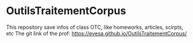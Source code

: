 # OutilsTraitementCorpus
This repository save infos of class OTC, like homeworks, articles, scirpts, etc
The git link of the prof: https://evesa.github.io/OutilsTraitementCorpus/
